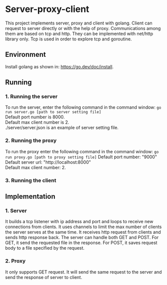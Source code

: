 # Server-proxy-client
This project implements server, proxy and client with golang. Client can request to server directly or with the help of proxy. Communications among them are based on tcp and http. They can be implemented with net/http library only. Tcp is used in order to explore tcp and goroutine. 

## Environment
Install golang as shown in: https://go.dev/doc/install.

## Running

### 1. Running the server

To run the server, enter the following command in the command window:
```go run server.go [path to server setting file]```  
Default port number is 8000.  
Default max client number is 2.  
./server/server.json is an example of server setting file.

### 2. Running the proxy

To run the proxy enter the following command in the command window:
```go run proxy.go [path to proxy setting file]```
Default port number: "9000"  
Default server url: "http://localhost:8000"  
Default max client number: 2.   

### 3. Running the client

## Implementation

### 1. Server
It builds a tcp listener with ip address and port and loops to receive new connections from clients. It uses channels to limit the max number of clients the server serves at the same time. It receives http request from clients and sends http response back. The server can handle both GET and POST. For GET, it send the requested file in the response. For POST, it saves request body to a file specified by the request.

### 2. Proxy
It only supports GET request. It will send the same request to the server and send the response of server to client.

